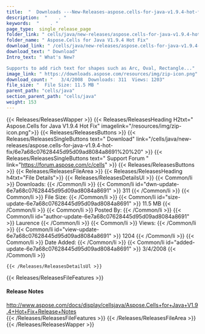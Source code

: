 ```yaml
---
title:  "  Downloads ---New-Releases-aspose.cells-for-java-v1.9.4-hot-fix . " 
description:  "    . " 
keywords:  "    . " 
page_type:  single_release_page
folder_link: " cells/java/new-releases/aspose.cells-for-java-v1.9.4-hot-fix/"
folder_name: " Aspose.Cells for Java V1.9.4 Hot Fix"
download_link: " /cells/java/new-releases/aspose.cells-for-java-v1.9.4-hot-fix/6e7a68c07628445d95d09ad8084a8691"
download_text: " Download"
Intro_text: " What's New?

Supports to add rich text for shapes such as Arc, Oval, Rectangle..."
image_link: " https://downloads.aspose.com/resources/img/zip-icon.png"
download_count: "   3/4/2008  Downloads: 311  Views: 1203"
file_size: "  File Size: 11.5 MB "
parent_path: "cells/java"
section_parent_path: "cells/java"
weight: 153 
---
```


{{< Releases/ReleasesWapper >}}
  {{< Releases/ReleasesHeading H2txt=" Aspose.Cells for Java V1.9.4 Hot Fix" imagelink="/resources/img/zip-icon.png">}}
  {{< Releases/ReleasesButtons >}}
    {{< Releases/ReleasesSingleButtons text=" Download" link="/cells/java/new-releases/aspose.cells-for-java-v1.9.4-hot-fix/6e7a68c07628445d95d09ad8084a8691%20%20" >}}
    {{< Releases/ReleasesSingleButtons text=" Support Forum " link="https://forum.aspose.com/c/cells" >}}
  {{< Releases/ReleasesButtons >}}
  {{< Releases/ReleasesFileArea >}}
    {{< Releases/ReleasesHeading h4txt="File Details">}}
    {{< Releases/ReleasesDetailsUl >}}
            {{< Common/li  >}} Downloads: {{< /Common/li >}} 
      {{< Common/li id="dwn-update-6e7a68c07628445d95d09ad8084a8691" >}} 311 {{< /Common/li >}} 
      {{< Common/li  >}} File Size: {{< /Common/li >}} 
      {{< Common/li id="size-update-6e7a68c07628445d95d09ad8084a8691" >}} 11.5 MB {{< /Common/li >}} 
      {{< Common/li  >}} Posted By: {{< /Common/li >}} 
      {{< Common/li id="author-update-6e7a68c07628445d95d09ad8084a8691" >}} Laurence {{< /Common/li >}} 
      {{< Common/li  >}} Views: {{< /Common/li >}} 
      {{< Common/li id="view-update-6e7a68c07628445d95d09ad8084a8691" >}} 1204 {{< /Common/li >}} 
      {{< Common/li  >}} Date Added: {{< /Common/li >}} 
      {{< Common/li id="added-update-6e7a68c07628445d95d09ad8084a8691" >}} 3/4/2008 {{< /Common/li >}} 

    {{< /Releases/ReleasesDetailsUl >}}

  {{< Releases/ReleasesFileFeatures >}}
      <h4>Release Notes</h4><div><a href="http://www.aspose.com/docs/display/cellsjava/Aspose.Cells+for+Java+V1.9.4+Hot+Fix+Release+Notes">http://www.aspose.com/docs/display/cellsjava/Aspose.Cells+for+Java+V1.9.4+Hot+Fix+Release+Notes</a></div>
  {{< /Releases/ReleasesFileFeatures >}}
 {{< /Releases/ReleasesFileArea >}}
{{< /Releases/ReleasesWapper >}}


